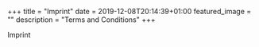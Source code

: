 +++
title =  "Imprint"
date = 2019-12-08T20:14:39+01:00
featured_image = ""
description = "Terms and Conditions"
+++

Imprint
